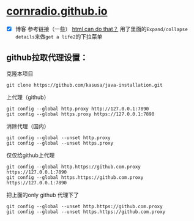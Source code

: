 # [cornradio.github.io](https://cornradio.github.io/)

- [x] 博客
参考链接（一些）
[html can do that？](https://dev.to/ananyaneogi/html-can-do-that-c0n)
用了里面的`Expand/collapse details`来做`get a life2`的下拉菜单


## github拉取代理设置：
克隆本项目
```
git clone https://github.com/kasusa/java-installation.git
```

上代理（github）
```
git config --global http.proxy http://127.0.0.1:7890
git config --global https.proxy https://127.0.0.1:7890
```
消除代理（国内）
```
git config --global --unset http.proxy
git config --global --unset https.proxy
```
仅仅给github上代理
```
git config --global http.https://github.com.proxy https://127.0.0.1:7890
git config --global https.https://github.com.proxy https://127.0.0.1:7890
```
把上面的only github 代理下了
```
git config --global --unset http.https://github.com.proxy 
git config --global --unset https.https://github.com.proxy
```
